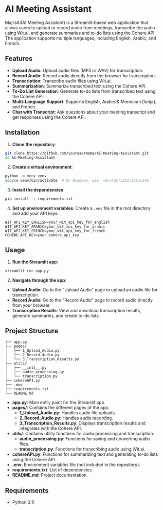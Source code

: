# AI Meeting Assistant

MajlisAI(AI Meeting Assistant) is a Streamlit-based web application that allows users to upload or record audio from meetings, transcribe the audio using Wit.ai, and generate summaries and to-do lists using the Cohere API. The application supports multiple languages, including English, Arabic, and French.

## Features

- **Upload Audio**: Upload audio files (MP3 or WAV) for transcription.
- **Record Audio**: Record audio directly from the browser for transcription.
- **Transcription**: Transcribe audio files using Wit.ai.
- **Summarization**: Summarize transcribed text using the Cohere API.
- **To-Do List Generation**: Generate to-do lists from transcribed text using the Cohere API.
- **Multi-Language Support**: Supports English, Arabic(& Moroccan Darija), and French.
- **Chat with Transcript**: Ask questions about your meeting transcript and get responses using the Cohere API.

## Installation

1. **Clone the repository**:
  ```sh
  git clone https://github.com/yourusername/AI-Meeting-Assistant.git
  cd AI-Meeting-Assistant
  ```

2. **Create a virtual environment**:
  ```sh
  python -m venv venv
  source venv/bin/activate  # On Windows, use `venv\Scripts\activate`
  ```

3. **Install the dependencies**:
  ```sh
  pip install -r requirements.txt
  ```

4. **Set up environment variables**:
  Create a `.env` file in the root directory and add your API keys:
  ```env
  WIT_API_KEY_ENGLISH=your_wit_api_key_for_english
  WIT_API_KEY_ARABIC=your_wit_api_key_for_arabic
  WIT_API_KEY_FRENCH=your_wit_api_key_for_french
  COHERE_API_KEY=your_cohere_api_key
  ```

## Usage

1. **Run the Streamlit app**:
  ```sh
  streamlit run app.py
  ```

2. **Navigate through the app**:
  - **Upload Audio**: Go to the "Upload Audio" page to upload an audio file for transcription.
  - **Record Audio**: Go to the "Record Audio" page to record audio directly from your browser.
  - **Transcription Results**: View and download transcription results, generate summaries, and create to-do lists.

## Project Structure
```
├── app.py
├── pages/
│   ├── 1_Upload_Audio.py
│   ├── 2_Record_Audio.py
│   └── 3_Transcription_Results.py
├── utils/
│   ├── __init__.py
│   ├── audio_processing.py
│   └── transcription.py
├── cohereAPI.py
├── .env
├── requirements.txt
└── README.md
```

- **app.py**: Main entry point for the Streamlit app.
- **pages/**: Contains the different pages of the app.
  - **1_Upload_Audio.py**: Handles audio file uploads.
  - **2_Record_Audio.py**: Handles audio recording.
  - **3_Transcription_Results.py**: Displays transcription results and integrates with the Cohere API.
- **utils/**: Contains utility functions for audio processing and transcription.
  - **audio_processing.py**: Functions for saving and converting audio files.
  - **transcription.py**: Functions for transcribing audio using Wit.ai.
- **cohereAPI.py**: Functions for summarizing text and generating to-do lists using the Cohere API.
- **.env**: Environment variables file (not included in the repository).
- **requirements.txt**: List of dependencies.
- **README.md**: Project documentation.

## Requirements

- Python 3.11
